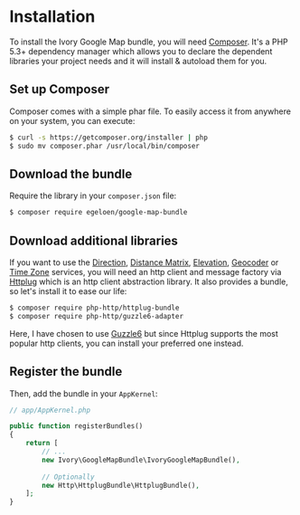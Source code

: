 # Installation

To install the Ivory Google Map bundle, you will need [Composer](http://getcomposer.org).  It's a PHP 5.3+ dependency 
manager which allows you to declare the dependent libraries your project needs and it will install & autoload them for 
you.

## Set up Composer

Composer comes with a simple phar file. To easily access it from anywhere on your system, you can execute:

``` bash
$ curl -s https://getcomposer.org/installer | php
$ sudo mv composer.phar /usr/local/bin/composer
```

## Download the bundle

Require the library in your `composer.json` file:

``` bash
$ composer require egeloen/google-map-bundle
```

## Download additional libraries

If you want to use the [Direction](/Resources/doc/service/direction.md), 
[Distance Matrix](/Resources//doc/service/distance_matrix.md), [Elevation](/Resources/doc/service/elevation.md), 
[Geocoder](/Resources//doc/service/geocoder.md) or [Time Zone](/Resources/doc/service/time_zone.md) services, you will 
need an http client and message factory via [Httplug](http://httplug.io/) which is an http client abstraction library. 
It also provides a bundle, so let's install it to ease our life:

``` bash
$ composer require php-http/httplug-bundle
$ composer require php-http/guzzle6-adapter
```

Here, I have chosen to use [Guzzle6](http://docs.guzzlephp.org/en/latest/psr7.html) but since Httplug supports the 
most popular http clients, you can install your preferred one instead.

## Register the bundle

Then, add the bundle in your `AppKernel`:

``` php
// app/AppKernel.php

public function registerBundles()
{
    return [
        // ...
        new Ivory\GoogleMapBundle\IvoryGoogleMapBundle(),
        
        // Optionally
        new Http\HttplugBundle\HttplugBundle(),
    ];
}
```
